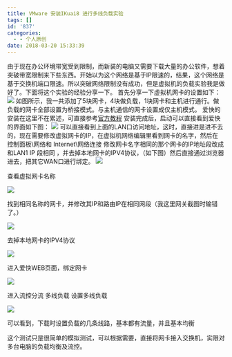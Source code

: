 ```yaml
---
title: VMware 安装IKuai8 进行多线负载实验
tags: []
id: '837'
categories:
  - - 个人原创
date: 2018-03-20 15:33:39
---
```


由于现在办公环境带宽受到限制，而新装的电脑又需要下载大量的办公软件，想着突破带宽限制来下些东西。开始以为这个网络是基于IP限速的，结果，这个网络是基于交换机端口限速。所以突破网络限制没有成功，但是虚拟机的负载实验我是做好了。下面将这个实验的经验分享一下。 首先分享一下虚拟机网卡的设置如下： ![](https://gcsee.com/wp-content/uploads/2018/03/2018-03-21_105514-300x291.png) 如图所示，我一共添加了5块网卡，4块做负载，1块网卡和主机进行通行。做负载的网卡全部设置为桥接模式。与主机通信的网卡设置成仅主机模式。 爱快的安装在这里不在累述，可直接参考[官方教程](https://www.ikuai8.com/support_list.php?id=1&s=%E8%99%9A%E6%8B%9F%E6%9C%BA%E5%AE%89%E8%A3%85%E6%95%99%E7%A8%8B) 安装完成后，启动可以直接看到爱快的界面如下图： ![](https://gcsee.com/wp-content/uploads/2018/03/2018-03-21_110122-300x154.png) 可以直接看到上面的LAN口访问地址，这时，直接进是进不去的，现在需要修改虚拟网卡的IP，在虚拟机网络编辑里看到网卡的名字，然后在 控制面板\\网络和 Internet\\网络连接 修改网卡名字相同的那个网卡的IP地址段改成和LAN1 IP 段相同 ，并去掉本地网卡的IPV4协议，（如下图）然后直接通过浏览器进去，把其它WAN口进行绑定。 ![](https://gcsee.com/wp-content/uploads/2018/03/2018-03-21_110901-300x195.png)

查看虚拟网卡名称

![](https://gcsee.com/wp-content/uploads/2018/03/2018-03-21_111238-300x207.png)

找到相同名称的网卡，并修改其IP和路由IP在相同网段（我这里网关截图时输错了。）

![](https://gcsee.com/wp-content/uploads/2018/03/2018-03-21_111314-211x300.png)

去掉本地网卡的IPV4协议

![](https://gcsee.com/wp-content/uploads/2018/03/2018-03-21_111620-300x148.png)

进入爱快WEB页面，绑定网卡

![](https://gcsee.com/wp-content/uploads/2018/03/2018-03-21_111719-300x148.png)

进入流控分流 多线负载 设置多线负载

![](https://gcsee.com/wp-content/uploads/2018/03/2018-03-21_112128-300x148.png)

可以看到，下载时设置负载的几条线路，基本都有流量，并且基本均衡

这个测试只是很简单的模拟测试，可以根据需要，直接将网卡接入交换机，实限对多台电脑的负载均衡及流控。
